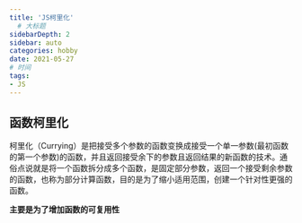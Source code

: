 ```yaml
---
title: 'JS柯里化'
  # 大标题
sidebarDepth: 2
sidebar: auto
categories: hobby
date: 2021-05-27
# 时间
tags:
- JS
---
```


## 函数柯里化
柯里化（Currying）是把接受多个参数的函数变换成接受一个单一参数(最初函数的第一个参数)的函数，并且返回接受余下的参数且返回结果的新函数的技术。通俗点说就是将一个函数拆分成多个函数，是固定部分参数，返回一个接受剩余参数的函数，也称为部分计算函数，目的是为了缩小适用范围，创建一个针对性更强的函数。

**主要是为了增加函数的可复用性**




